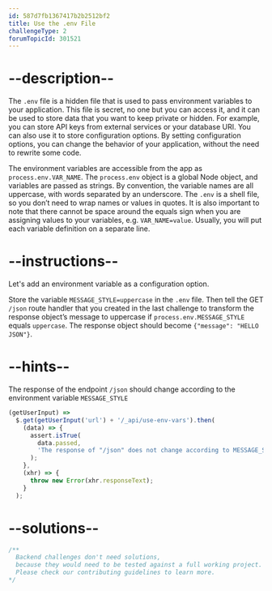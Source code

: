 ```yaml
---
id: 587d7fb1367417b2b2512bf2
title: Use the .env File
challengeType: 2
forumTopicId: 301521
---
```


# --description--

The `.env` file is a hidden file that is used to pass environment variables to your application. This file is secret, no one but you can access it, and it can be used to store data that you want to keep private or hidden. For example, you can store API keys from external services or your database URI. You can also use it to store configuration options. By setting configuration options, you can change the behavior of your application, without the need to rewrite some code.

The environment variables are accessible from the app as `process.env.VAR_NAME`. The `process.env` object is a global Node object, and variables are passed as strings. By convention, the variable names are all uppercase, with words separated by an underscore. The `.env` is a shell file, so you don’t need to wrap names or values in quotes. It is also important to note that there cannot be space around the equals sign when you are assigning values to your variables, e.g. `VAR_NAME=value`. Usually, you will put each variable definition on a separate line.

# --instructions--

Let's add an environment variable as a configuration option.

Store the variable `MESSAGE_STYLE=uppercase` in the `.env` file. Then tell the GET `/json` route handler that you created in the last challenge to transform the response object’s message to uppercase if `process.env.MESSAGE_STYLE` equals `uppercase`. The response object should become `{"message": "HELLO JSON"}`.

# --hints--

The response of the endpoint `/json` should change according to the environment variable `MESSAGE_STYLE`

```js
(getUserInput) =>
  $.get(getUserInput('url') + '/_api/use-env-vars').then(
    (data) => {
      assert.isTrue(
        data.passed,
        'The response of "/json" does not change according to MESSAGE_STYLE'
      );
    },
    (xhr) => {
      throw new Error(xhr.responseText);
    }
  );
```

# --solutions--

```js
/**
  Backend challenges don't need solutions, 
  because they would need to be tested against a full working project. 
  Please check our contributing guidelines to learn more.
*/
```

